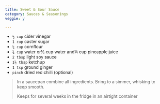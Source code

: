 ```yaml
---
title: Sweet & Sour Sauce 
category: Sauces & Seasonings
veggie: y

--- 
```


* `½ cup` cider vinegar
* `1 cup` caster sugar
* `¼ cup` cornflour
* `¾ cup` water or½ cup water and¼ cup pineapple juice
* `2 tbsp` light soy sauce
* `1½ tbsp` ketchup
* `1 tsp` ground ginger
* `pinch` dried red chilli (optional)

> In a saucepan combine all ingredients. Bring to a simmer, whisking to keep smooth.
>
> Keeps for several weeks in the fridge in an airtight container

